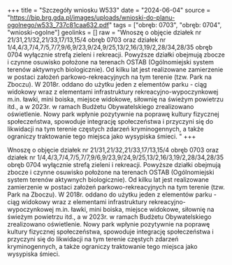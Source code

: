 +++
title = "Szczegóły wniosku W533"
date = "2024-06-04"
source = "https://bip.brg.gda.pl/images/uploads/wnioski-do-planu-ogolnego/w533_737c81caa632.pdf"
tags = ["obręb: 0703", "obręb: 0704", "wnioski-ogolne"]
geolinks = []
raw = "Wnoszę o objęcie działek nr 21/31,21/32,21/33,17/13,15/4 obręb 0703 oraz działek nr 1/4,4/3,7/4,7/5,7/7,9/6,9/23,9/24,9/25,13/2,16/3,19/2,28/34,28/35 obręb 0704 wyłącznie strefą zieleni i rekreacji. Powyższe działki obejmują zbocze i czynne osuwisko położone na terenach OSTAB (Ogólnomiejski system terenów aktywnych biologicznie). Od kilku lat jest realizowane zamierzenie w postaci założeń parkowo-rekreacyjnych na tym terenie (tzw. Park na Zboczu). W 2018r. oddano do użytku jeden z elementów parku - ciąg widokowy wraz z elementami infrastruktury rekreacyjno-wypoczynkowej m.in. ławki, mini boiska, miejsce widokowe, siłownię na świeżym powietrzu itd., a w 2023r. w ramach Budżetu Obywatelskiego zrealizowano oświetlenie. Nowy park wpłynie pozytywnie na poprawę kultury fizycznej społeczeństwa, spowoduje integrację społeczeństwa i przyczyni się do likwidacji na tym terenie częstych zdarzeń kryminogennych, a także ograniczy traktowanie tego miejsca jako wysypiska śmieci. "
+++

Wnoszę o objęcie działek nr 21/31,21/32,21/33,17/13,15/4 obręb 0703 oraz działek
nr 1/4,4/3,7/4,7/5,7/7,9/6,9/23,9/24,9/25,13/2,16/3,19/2,28/34,28/35 obręb 0704 wyłącznie
strefą zieleni i rekreacji. Powyższe działki obejmują zbocze i czynne osuwisko położone na
terenach OSTAB (Ogólnomiejski system terenów aktywnych biologicznie). Od kilku lat jest
realizowane zamierzenie w postaci założeń parkowo-rekreacyjnych na tym terenie (tzw. Park na
Zboczu). W 2018r. oddano do użytku jeden z elementów parku - ciąg widokowy wraz z
elementami infrastruktury rekreacyjno-wypoczynkowej m.in. ławki, mini boiska, miejsce
widokowe, siłownię na świeżym powietrzu itd., a w 2023r. w ramach Budżetu Obywatelskiego
zrealizowano oświetlenie. Nowy park wpłynie pozytywnie na poprawę kultury fizycznej
społeczeństwa, spowoduje integrację społeczeństwa i przyczyni się do likwidacji na tym terenie
częstych zdarzeń kryminogennych, a także ograniczy traktowanie tego miejsca jako wysypiska
śmieci.



